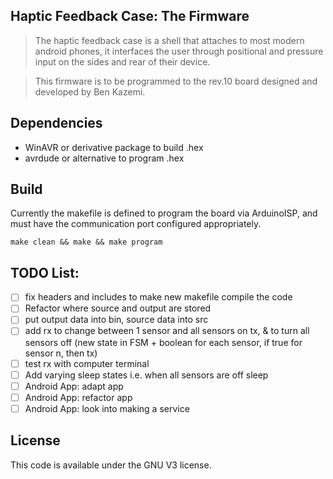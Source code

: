## Haptic Feedback Case: The Firmware
> The haptic feedback case is a shell that attaches to most modern android phones, it interfaces the user through positional and pressure input on the sides and rear of their device.   

> This firmware is to be programmed to the rev.10 board designed and developed by Ben Kazemi. 

## Dependencies
- WinAVR or derivative package to build .hex
- avrdude or alternative to program .hex 

## Build
Currently the makefile is defined to program the board via ArduinoISP, and must have the communication port configured appropriately. 

`make clean && make && make program`

## TODO List:
- [ ] fix headers and includes to make new makefile compile the code
- [ ] Refactor where source and output are stored
- [ ] put output data into bin, source data into src
- [ ] add rx to change between 1 sensor and all sensors on tx, & to turn all sensors off (new state in FSM + boolean for each sensor, if true for sensor n, then tx)
- [ ] test rx with computer terminal 
- [ ] Add varying sleep states i.e. when all sensors are off sleep
- [ ] Android App: adapt app 
- [ ] Android App: refactor app 
- [ ] Android App: look into making a service

## License 

This code is available under the GNU V3 license. 
